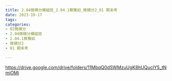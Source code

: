 ```yaml
---
title: 2.04微積分模組班_2.04.1蔡雅如_微積分2_01 期末考
date: 2023-10-17
tags: 
categories:
- 02微積分
- 2.04微積分模組班
- 2.04.1蔡雅如
- 微積分2
- 01 期末考

---
```

https://drive.google.com/drive/folders/11MbqQ0dSWMzuUgK8hUQucIY5_tNmiOMj

